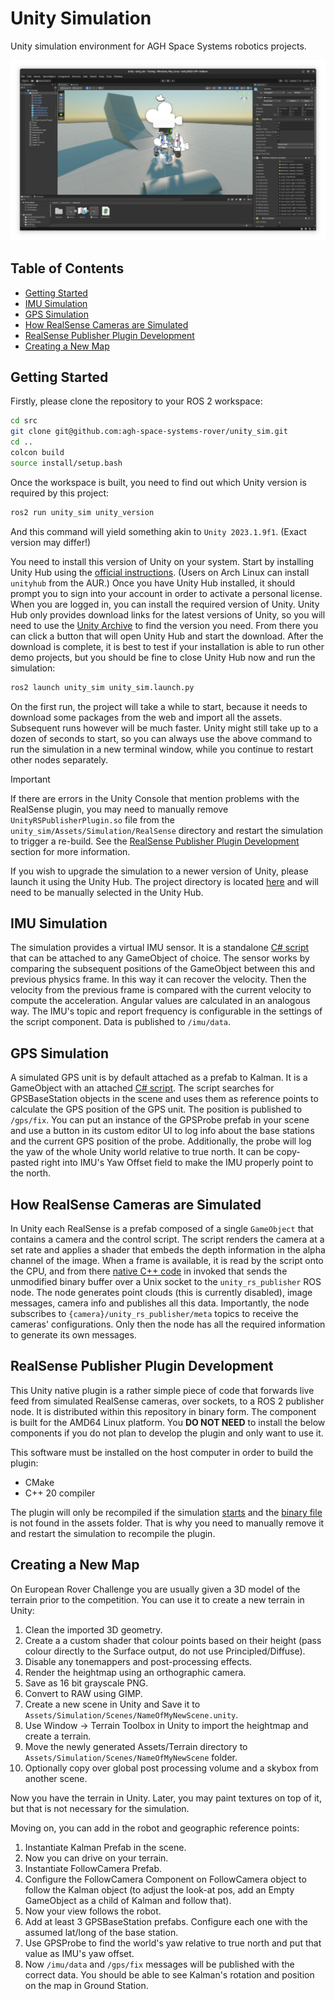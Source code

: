 # Unity Simulation

Unity simulation environment for AGH Space Systems robotics projects.

![](./docs/cover.png)

## Table of Contents

- [Getting Started](#getting-started)
- [IMU Simulation](#imu-simulation)
- [GPS Simulation](#gps-simulation)
- [How RealSense Cameras are Simulated](#how-realsense-cameras-are-simulated)
- [RealSense Publisher Plugin Development](#realsense-publisher-plugin-development)
- [Creating a New Map](#creating-a-new-map)

## Getting Started

Firstly, please clone the repository to your ROS 2 workspace:
```bash
cd src
git clone git@github.com:agh-space-systems-rover/unity_sim.git
cd ..
colcon build
source install/setup.bash
```

Once the workspace is built, you need to find out which Unity version is required by this project:
```bash
ros2 run unity_sim unity_version
```
And this command will yield something akin to `Unity 2023.1.9f1`. (Exact version may differ!)

You need to install this version of Unity on your system. Start by installing Unity Hub using the [official instructions](https://docs.unity3d.com/hub/manual/InstallHub.html#install-hub-linux). (Users on Arch Linux can install `unityhub` from the AUR.) Once you have Unity Hub installed, it should prompt you to sign into your account in order to activate a personal license. When you are logged in, you can install the required version of Unity. Unity Hub only provides download links for the latest versions of Unity, so you will need to use the [Unity Archive](https://unity.com/releases/editor/archive) to find the version you need. From there you can click a button that will open Unity Hub and start the download. After the download is complete, it is best to test if your installation is able to run other demo projects, but you should be fine to close Unity Hub now and run the simulation:
```bash
ros2 launch unity_sim unity_sim.launch.py
```

On the first run, the project will take a while to start, because it needs to download some packages from the web and import all the assets. Subsequent runs however will be much faster. Unity might still take up to a dozen of seconds to start, so you can always use the above command to run the simulation in a new terminal window, while you continue to restart other nodes separately.

> [!IMPORTANT]
> If there are errors in the Unity Console that mention problems with the RealSense plugin, you may need to manually remove `UnityRSPublisherPlugin.so` file from the `unity_sim/Assets/Simulation/RealSense` directory and restart the simulation to trigger a re-build.
> See the [RealSense Publisher Plugin Development](#RealSense-Publisher-Plugin-Development) section for more information.

If you wish to upgrade the simulation to a newer version of Unity, please launch it using the Unity Hub. The project directory is located [here](./unity_project/unity_sim) and will need to be manually selected in the Unity Hub.

## IMU Simulation

The simulation provides a virtual IMU sensor. It is a standalone [C# script](./unity_sim/Assets/Simulation/IMU/IMU.cs) that can be attached to any GameObject of choice. The sensor works by comparing the subsequent positions of the GameObject between this and previous physics frame. In this way it can recover the velocity. Then the velocity from the previous frame is compared with the current velocity to compute the acceleration. Angular values are calculated in an analogous way. The IMU's topic and report frequency is configurable in the settings of the script component. Data is published to `/imu/data`.

## GPS Simulation

A simulated GPS unit is by default attached as a prefab to Kalman. It is a GameObject with an attached [C# script](./unity_project/unity_sim/Assets/Simulation/GPS/GPS.cs). The script searches for GPSBaseStation objects in the scene and uses them as reference points to calculate the GPS position of the GPS unit. The position is published to `/gps/fix`. You can put an instance of the GPSProbe prefab in your scene and use a button in its custom editor UI to log info about the base stations and the current GPS position of the probe. Additionally, the probe will log the yaw of the whole Unity world relative to true north. It can be copy-pasted right into IMU's Yaw Offset field to make the IMU properly point to the north.

## How RealSense Cameras are Simulated

In Unity each RealSense is a prefab composed of a single `GameObject` that contains a camera and the control script. The script renders the camera at a set rate and applies a shader that embeds the depth information in the alpha channel of the image. When a frame is available, it is read by the script onto the CPU, and from there [native C++ code](./unity_sim/unity_rs_publisher_plugin/) in invoked that sends the unmodified binary buffer over a Unix socket to the `unity_rs_publisher` ROS node. The node generates point clouds (this is currently disabled), image messages, camera info and publishes all this data. Importantly, the node subscribes to `{camera}/unity_rs_publisher/meta` topics to receive the cameras' configurations. Only then the node has all the required information to generate its own messages. 

## RealSense Publisher Plugin Development

This Unity native plugin is a rather simple piece of code that forwards live feed from simulated RealSense cameras, over sockets, to a ROS 2 publisher node.
It is distributed within this repository in binary form. The component is built for the AMD64 Linux platform. You **DO NOT NEED** to install the below components if you do not plan to develop the plugin and only want to use it.

This software must be installed on the host computer in order to build the plugin:
- CMake
- C++ 20 compiler

The plugin will only be recompiled if the simulation [starts](./unity_sim/unity_sim/__init__.py) and the [binary file](./unity_sim/Assets/Simulation/RealSense/UnityRSPublisherPlugin.so) is not found in the assets folder. That is why you need to manually remove it and restart the simulation to recompile the plugin.

## Creating a New Map

On European Rover Challenge you are usually given a 3D model of the terrain prior to the competition.
You can use it to create a new terrain in Unity:

1. Clean the imported 3D geometry.
2. Create a a custom shader that colour points based on their height (pass colour directly to the Surface output, do not use Principled/Diffuse).
3. Disable any tonemappers and post-processing effects.
4. Render the heightmap using an orthographic camera.
5. Save as 16 bit grayscale PNG.
6. Convert to RAW using GIMP.
7. Create a new scene in Unity and Save it to `Assets/Simulation/Scenes/NameOfMyNewScene.unity`.
8. Use Window -> Terrain Toolbox in Unity to import the heightmap and create a terrain.
9. Move the newly generated Assets/Terrain directory to `Assets/Simulation/Scenes/NameOfMyNewScene` folder.
10. Optionally copy over global post processing volume and a skybox from another scene.

Now you have the terrain in Unity.
Later, you may paint textures on top of it, but that is not necessary for the simulation.

Moving on, you can add in the robot and geographic reference points:

1. Instantiate Kalman Prefab in the scene.
2. Now you can drive on your terrain.
3. Instantiate FollowCamera Prefab.
4. Configure the FollowCamera Component on FollowCamera object to follow the Kalman object (to adjust the look-at pos, add an Empty GameObject as a child of Kalman and follow that).
5. Now your view follows the robot.
6. Add at least 3 GPSBaseStation prefabs. Configure each one with the assumed lat/long of the base station.
7. Use GPSProbe to find the world's yaw relative to true north and put that value as IMU's yaw offset.
8. Now `/imu/data` and `/gps/fix` messages will be published with the correct data. You should be able to see Kalman's rotation and position on the map in Ground Station.
